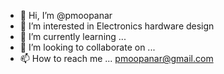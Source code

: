 - 👋 Hi, I’m @pmoopanar
- 👀 I’m interested in Electronics hardware design
- 🌱 I’m currently learning ...
- 💞️ I’m looking to collaborate on ...
- 📫 How to reach me ... pmoopanar@gmail.com

<!---
pmoopanar/pmoopanar is a ✨ special ✨ repository because its `README.md` (this file) appears on your GitHub profile.
You can click the Preview link to take a look at your changes.
--->
